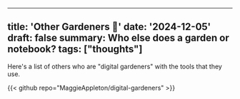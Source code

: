 ---
title:  'Other Gardeners 🌱'
date: '2024-12-05'
draft:  false
summary: Who else does a garden or notebook?
tags: ["thoughts"]
----

Here's a list of others who are "digital gardeners" with the tools that they use.

{{< github repo="MaggieAppleton/digital-gardeners" >}}
